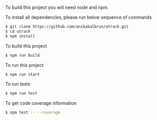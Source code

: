 To build this project you will need node and npm.

To install all dependencies, please run below sequence of commands
```bash
$ git clone https://github.com/anikakalbrun/utrack.git
$ cd utrack
$ npm install
```

To build this project
```bash
$ npm run build
``` 

To run this project
```bash
$ npm run start
``` 

To run tests
```bash
$ npm run test
``` 

To get code coverage information
```bash
$ npm test -- --coverage